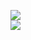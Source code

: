 [![](https://img.shields.io/badge/Made%20With-Github%20Spray-lightgrey.svg?style=for-the-badge&logo=github)](https://github.com/Annihil/github-spray#2817)  
[![](https://i.imgur.com/2DrTn0Z.gif)](https://github.com/Annihil/github-spray)